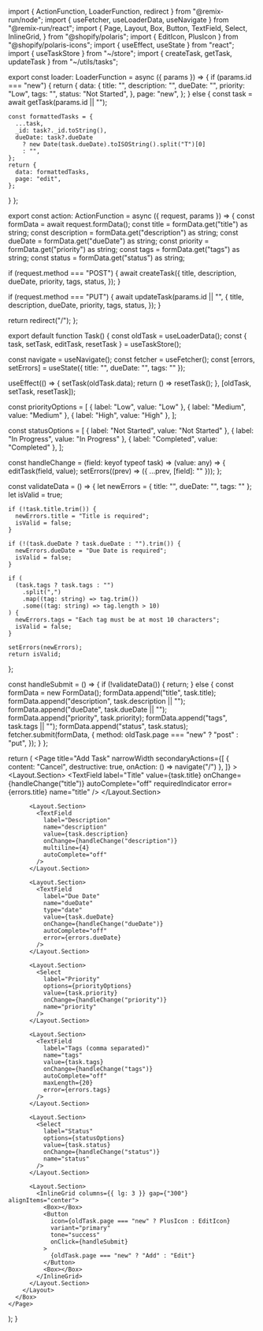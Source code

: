import { ActionFunction, LoaderFunction, redirect } from "@remix-run/node";
import { useFetcher, useLoaderData, useNavigate } from "@remix-run/react";
import {
Page,
Layout,
Box,
Button,
TextField,
Select,
InlineGrid,
} from "@shopify/polaris";
import { EditIcon, PlusIcon } from "@shopify/polaris-icons";
import { useEffect, useState } from "react";
import { useTaskStore } from "~/store";
import { createTask, getTask, updateTask } from "~/utils/tasks";

export const loader: LoaderFunction = async ({ params }) => {
if (params.id === "new") {
return {
data: {
title: "",
description: "",
dueDate: "",
priority: "Low",
tags: "",
status: "Not Started",
},
page: "new",
};
} else {
const task = await getTask(params.id || "");

    const formattedTasks = {
      ...task,
      _id: task?._id.toString(),
      dueDate: task?.dueDate
        ? new Date(task.dueDate).toISOString().split("T")[0]
        : "",
    };
    return {
      data: formattedTasks,
      page: "edit",
    };

}
};

export const action: ActionFunction = async ({ request, params }) => {
const formData = await request.formData();
const title = formData.get("title") as string;
const description = formData.get("description") as string;
const dueDate = formData.get("dueDate") as string;
const priority = formData.get("priority") as string;
const tags = formData.get("tags") as string;
const status = formData.get("status") as string;

if (request.method === "POST") {
await createTask({
title,
description,
dueDate,
priority,
tags,
status,
});
}

if (request.method === "PUT") {
await updateTask(params.id || "", {
title,
description,
dueDate,
priority,
tags,
status,
});
}

return redirect("/");
};

export default function Task() {
const oldTask = useLoaderData<typeof loader>();
const { task, setTask, editTask, resetTask } = useTaskStore();

const navigate = useNavigate();
const fetcher = useFetcher();
const [errors, setErrors] = useState({ title: "", dueDate: "", tags: "" });

useEffect(() => {
setTask(oldTask.data);
return () => resetTask();
}, [oldTask, setTask, resetTask]);

const priorityOptions = [
{ label: "Low", value: "Low" },
{ label: "Medium", value: "Medium" },
{ label: "High", value: "High" },
];

const statusOptions = [
{ label: "Not Started", value: "Not Started" },
{ label: "In Progress", value: "In Progress" },
{ label: "Completed", value: "Completed" },
];

const handleChange = (field: keyof typeof task) => (value: any) => {
editTask(field, value);
setErrors((prev) => ({ ...prev, [field]: "" }));
};

const validateData = () => {
let newErrors = { title: "", dueDate: "", tags: "" };
let isValid = true;

    if (!task.title.trim()) {
      newErrors.title = "Title is required";
      isValid = false;
    }

    if (!(task.dueDate ? task.dueDate : "").trim()) {
      newErrors.dueDate = "Due Date is required";
      isValid = false;
    }

    if (
      (task.tags ? task.tags : "")
        .split(",")
        .map((tag: string) => tag.trim())
        .some((tag: string) => tag.length > 10)
    ) {
      newErrors.tags = "Each tag must be at most 10 characters";
      isValid = false;
    }

    setErrors(newErrors);
    return isValid;

};

const handleSubmit = () => {
if (!validateData()) {
return;
} else {
const formData = new FormData();
formData.append("title", task.title);
formData.append("description", task.description || "");
formData.append("dueDate", task.dueDate || "");
formData.append("priority", task.priority);
formData.append("tags", task.tags || "");
formData.append("status", task.status);
fetcher.submit(formData, {
method: oldTask.page === "new" ? "post" : "put",
});
}
};

return (
<Page
title="Add Task"
narrowWidth
secondaryActions={[
{ content: "Cancel", destructive: true, onAction: () => navigate("/") },
]} >
<Box
        background="bg-surface"
        padding="600"
        borderRadius="300"
        shadow="400"
      >
<Layout>
<Layout.Section>
<TextField
label="Title"
value={task.title}
onChange={handleChange("title")}
autoComplete="off"
requiredIndicator
error={errors.title}
name="title"
/>
</Layout.Section>

          <Layout.Section>
            <TextField
              label="Description"
              name="description"
              value={task.description}
              onChange={handleChange("description")}
              multiline={4}
              autoComplete="off"
            />
          </Layout.Section>

          <Layout.Section>
            <TextField
              label="Due Date"
              name="dueDate"
              type="date"
              value={task.dueDate}
              onChange={handleChange("dueDate")}
              autoComplete="off"
              error={errors.dueDate}
            />
          </Layout.Section>

          <Layout.Section>
            <Select
              label="Priority"
              options={priorityOptions}
              value={task.priority}
              onChange={handleChange("priority")}
              name="priority"
            />
          </Layout.Section>

          <Layout.Section>
            <TextField
              label="Tags (comma separated)"
              name="tags"
              value={task.tags}
              onChange={handleChange("tags")}
              autoComplete="off"
              maxLength={20}
              error={errors.tags}
            />
          </Layout.Section>

          <Layout.Section>
            <Select
              label="Status"
              options={statusOptions}
              value={task.status}
              onChange={handleChange("status")}
              name="status"
            />
          </Layout.Section>

          <Layout.Section>
            <InlineGrid columns={{ lg: 3 }} gap={"300"} alignItems="center">
              <Box></Box>
              <Button
                icon={oldTask.page === "new" ? PlusIcon : EditIcon}
                variant="primary"
                tone="success"
                onClick={handleSubmit}
              >
                {oldTask.page === "new" ? "Add" : "Edit"}
              </Button>
              <Box></Box>
            </InlineGrid>
          </Layout.Section>
        </Layout>
      </Box>
    </Page>

);
}
